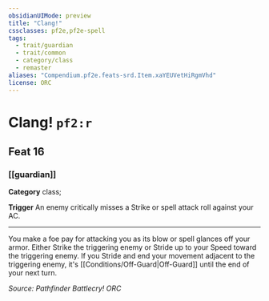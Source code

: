 ```yaml
---
obsidianUIMode: preview
title: "Clang!"
cssclasses: pf2e,pf2e-spell
tags:
  - trait/guardian
  - trait/common
  - category/class
  - remaster
aliases: "Compendium.pf2e.feats-srd.Item.xaYEUVetHiRgmVhd"
license: ORC
---
```

# Clang! `pf2:r`
## Feat 16
### [[guardian]]

**Category** class; 




**Trigger** An enemy critically misses a Strike or spell attack roll against your AC.

* * *

You make a foe pay for attacking you as its blow or spell glances off your armor. Either Strike the triggering enemy or Stride up to your Speed toward the triggering enemy. If you Stride and end your movement adjacent to the triggering enemy, it's [[Conditions/Off-Guard|Off-Guard]] until the end of your next turn.

*Source: Pathfinder Battlecry!*
*ORC*